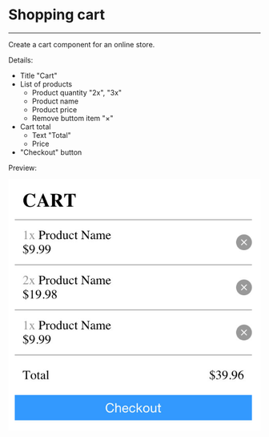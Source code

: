 # Shopping cart
---

Create a cart component for an online store.

Details:
- Title "Cart"
- List of products
  - Product quantity "2x", "3x"
  - Product name
  - Product price
  - Remove buttom item "&times;"
- Cart total
  - Text "Total"
  - Price
- "Checkout" button

Preview:

![Alt text](shopping-cart-preview.jpg)
